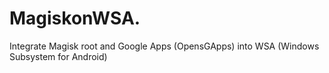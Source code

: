 # MagiskonWSA.
Integrate Magisk root and Google Apps (OpensGApps) into WSA (Windows Subsystem for Android) 
